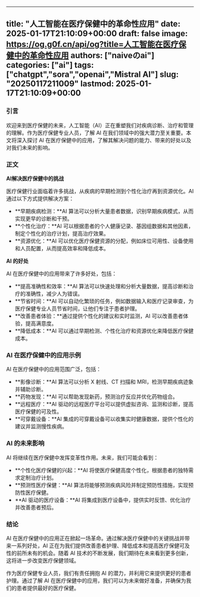 
---
title: "人工智能在医疗保健中的革命性应用"
date: 2025-01-17T21:10:09+00:00
draft: false
image: https://og.g0f.cn/api/og?title=人工智能在医疗保健中的革命性应用
authors: ["naiveのai"]
categories: ["ai"]
tags: ["chatgpt","sora","openai","Mistral AI"]
slug: "20250117211009"
lastmod: 2025-01-17T21:10:09+00:00
---
### 引言

欢迎来到医疗保健的未来，人工智能（AI）正在重塑我们对疾病诊断、治疗和管理的理解。作为医疗保健专业人员，了解 AI 在我们领域中的强大潜力至关重要。本文将深入探讨 AI 在医疗保健中的应用，了解其解决问题的能力、带来的好处以及对我们未来的影响。

### 正文

**AI解决医疗保健中的挑战**

医疗保健行业面临着许多挑战，从疾病的早期检测到个性化治疗再到资源优化。AI 通过以下方式提供解决方案：

- **早期疾病检测：**AI 算法可以分析大量患者数据，识别早期疾病模式，从而实现更早的诊断和干预。
- **个性化治疗：**AI 可以根据患者的个人健康记录、基因组数据和其他因素，制定个性化的治疗计划，提高治疗效果。
- **资源优化：**AI 可以优化医疗保健资源的分配，例如床位可用性、设备使用和人员配置，从而提高效率和降低成本。

**AI 的好处**

AI 在医疗保健中的应用带来了许多好处，包括：

- **提高准确性和效率：**AI 算法可以快速处理和分析大量数据，提高诊断和治疗的准确性，减少人为错误。
- **节省时间：**AI 可以自动化繁琐的任务，例如数据输入和医疗记录审查，为医疗保健专业人员节省时间，让他们专注于患者护理。
- **改善患者体验：**通过提供个性化的建议和实时监测，AI 可以改善患者体验，提高满意度。
- **降低成本：**AI 可以通过早期检测、个性化治疗和资源优化来降低医疗保健成本。

### AI 在医疗保健中的应用示例

AI 在医疗保健中的应用范围广泛，包括：

- **影像诊断：**AI 算法可以分析 X 射线、CT 扫描和 MRI，检测早期疾病迹象并辅助诊断。
- **药物发现：**AI 可以帮助发现新药，预测治疗反应并优化药物组合。
- **远程医疗：**AI 驱动的远程医疗平台可以提供虚拟咨询、监测和诊断，提高医疗保健的可及性。
- **可穿戴设备：**AI 集成的可穿戴设备可以收集实时健康数据，提供个性化的建议并监测慢性疾病。

### AI 的未来影响

AI 将继续在医疗保健中发挥变革性作用。未来，我们可能会看到：

- **个性化医疗保健的兴起：**AI 将使医疗保健高度个性化，根据患者的独特需求定制治疗计划。
- **预测性医疗保健：**AI 算法将能够预测疾病风险并制定预防性措施，实现预防性医疗保健。
- **AI 驱动的医疗设备：**AI 将集成到医疗设备中，提供实时反馈、优化治疗并改善患者预后。

### 结论

AI 在医疗保健中的应用正在掀起一场革命。通过解决医疗保健中的关键挑战并带来一系列好处，AI 正在为我们提供改善患者护理、降低成本和提高医疗保健可及性的前所未有的机会。随着 AI 技术的不断发展，我们期待在未来看到更多创新，这将进一步改变医疗保健领域。

作为医疗保健专业人员，我们有责任拥抱 AI 的潜力，并利用它来提供更好的患者护理。通过了解 AI 在医疗保健中的应用，我们可以为未来做好准备，并确保为我们的患者提供最好的医疗保健。